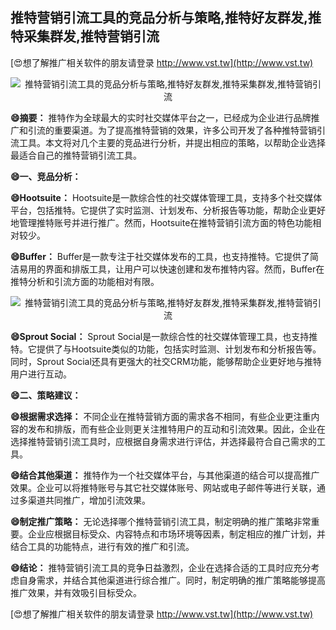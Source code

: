 ## **推特营销引流工具的竞品分析与策略,推特好友群发,推特采集群发,推特营销引流**

[😍想了解推广相关软件的朋友请登录 http://www.vst.tw](http://www.vst.tw)

 <center><img src="https://vst.tw/MP4/tuiguang/png/7.png" alt="推特营销引流工具的竞品分析与策略,推特好友群发,推特采集群发,推特营销引流"></center>

**😄摘要：**
推特作为全球最大的实时社交媒体平台之一，已经成为企业进行品牌推广和引流的重要渠道。为了提高推特营销的效果，许多公司开发了各种推特营销引流工具。本文将对几个主要的竞品进行分析，并提出相应的策略，以帮助企业选择最适合自己的推特营销引流工具。

**😄一、竞品分析：**

**😄Hootsuite：**
Hootsuite是一款综合性的社交媒体管理工具，支持多个社交媒体平台，包括推特。它提供了实时监测、计划发布、分析报告等功能，帮助企业更好地管理推特账号并进行推广。然而，Hootsuite在推特营销引流方面的特色功能相对较少。

**😄Buffer：**
Buffer是一款专注于社交媒体发布的工具，也支持推特。它提供了简洁易用的界面和排版工具，让用户可以快速创建和发布推特内容。然而，Buffer在推特分析和引流方面的功能相对有限。

 <center><img src="https://vst.tw/MP4/tuiguang/png/4.png" alt="推特营销引流工具的竞品分析与策略,推特好友群发,推特采集群发,推特营销引流"></center>

**😄Sprout Social：**
Sprout Social是一款综合性的社交媒体管理工具，也支持推特。它提供了与Hootsuite类似的功能，包括实时监测、计划发布和分析报告等。同时，Sprout Social还具有更强大的社交CRM功能，能够帮助企业更好地与推特用户进行互动。

**😄二、策略建议：**

**😄根据需求选择：**
不同企业在推特营销方面的需求各不相同，有些企业更注重内容的发布和排版，而有些企业则更关注推特用户的互动和引流效果。因此，企业在选择推特营销引流工具时，应根据自身需求进行评估，并选择最符合自己需求的工具。

**😄结合其他渠道：**
推特作为一个社交媒体平台，与其他渠道的结合可以提高推广效果。企业可以将推特账号与其它社交媒体账号、网站或电子邮件等进行关联，通过多渠道共同推广，增加引流效果。

**😄制定推广策略：**
无论选择哪个推特营销引流工具，制定明确的推广策略非常重要。企业应根据目标受众、内容特点和市场环境等因素，制定相应的推广计划，并结合工具的功能特点，进行有效的推广和引流。

**😄结论：**
推特营销引流工具的竞争日益激烈，企业在选择合适的工具时应充分考虑自身需求，并结合其他渠道进行综合推广。同时，制定明确的推广策略能够提高推广效果，并有效吸引目标受众。

[😍想了解推广相关软件的朋友请登录 http://www.vst.tw](http://www.vst.tw)



